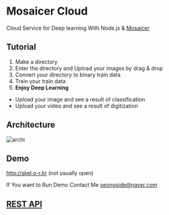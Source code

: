 # Mosaicer Cloud
Cloud Service for Deep learning With Node.js & [Mosaicer]

## Tutorial
1. Make a directory
2. Enter the directory and Upload your images by drag & drop
3. Convert your directory to binary train data
4. Train your train data
5. <strong>Enjoy Deep Learning</strong>
  * Upload your image and see a result of classification
  * Upload your video and see a result of digitization

## Architecture
![archi](https://cloud.githubusercontent.com/assets/10272119/21736295/f66ef49a-d4b2-11e6-988b-737066564bae.png)


## Demo
http://skel.o-r.kr (not usually open)

If You want to Run Demo Contact Me seongside@naver.com

## [REST API]

[Mosaicer]: https://github.com/seongahjo/Mosaicer
[REST API]: https://github.com/seongahjo/Mosaicer/blob/node/node/REST_API.md
